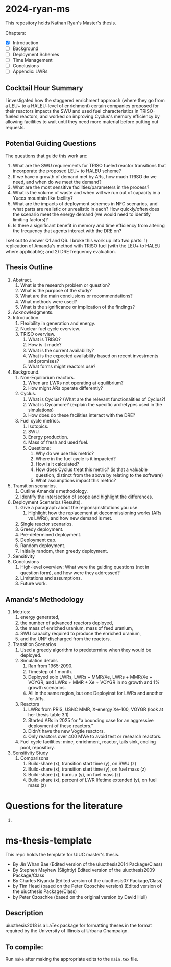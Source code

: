 # 2024-ryan-ms
This repository holds Nathan Ryan's Master's thesis.

Chapters:
- [x] Introduction
- [ ] Background
- [ ] Deployment Schemes
- [ ] Time Management
- [ ] Conclusions
- [ ] Appendix: LWRs

## Cocktail Hour Summary
I investigated how the staggered enrichment approach (where they go from a LEU+
to a HALEU-level of enrichment) certain companies proposed for their reactors
impacts the SWU and used fuel characteristics in TRISO-fueled
reactors, and worked on improving Cyclus's memory efficiency by allowing
facilities to wait until they need more material before putting out requests.

## Potential Guiding Questions
The questions that guide this work are:
1. What are the SWU requirements for TRISO fueled reactor transitions that incorporate the proposed LEU+ to HALEU scheme?
2. If we have x growth of demand met by ARs, how much TRISO do we need, and when do we meet the demand?
3. What are the most sensitive facilities/parameters in the process?
4. What is the volume of waste and when will we run out of capacity in a Yucca mountain like facility?
5. What are the impacts of deployment schemes in NFC scenarios, and what parts are realistic or unrealistic in each? How quickly/often does the scenario meet the energy demand (we would need to identify limiting factors)?
6. Is there a significant benefit in memory and time efficiency from altering the frequency that agents interact with the DRE on?

I set out to answer Q1 and Q6. I broke this work up into two parts: 1) replication of Amanda's method with
TRISO fuel (with the LEU+ to HALEU where applicable); and 2) DRE frequency
evaluation.

## Thesis Outline
1. Abstract.
   1. What is the research problem or question?
   2. What is the purpose of the study?
   3. What are the main conclusions or recommendations?
   4. What methods were used?
   5. What is the significance or implication of the findings?
2. Acknowledgments.
3. Introduction.
   1. Flexibility in generation and energy.
   2. Nuclear fuel cycle overview.
   3. TRISO overview.
      1. What is TRISO?
      2. How is it made?
      3. What is the current availability?
      4. What is the expected availability based on recent investments and promises?
      5. What forms might reactors use?
4. Background.
   1. Non-Equilibrium reactors.
      1. When are LWRs not operating at equilibrium?
      2. How might ARs operate differently?
   2. Cyclus.
      1. What is Cyclus? (What are the relevant functionalities of Cyclus?)
      2. What is Cycamore? (explain the specific archetypes used in the simulations)
      3. How does do these facilities interact with the DRE?
   3. Fuel cycle metrics.
      1. Isotopics.
      2. SWU.
      3. Energy production.
      4. Mass of fresh and used fuel.
      5. Questions:
         1. Why do we use this metric?
         2. Where in the fuel cycle is it impacted?
         3. How is it calculated?
         4. How does Cyclus treat this metric? (is that a valuable question, distinct from the above by relating to the software)
         5. What assumptions impact this metric?
5. Transition scenarios.
      1. Outline Amanda's methodology.
      2. Identify the intersection of scope and highlight the differences.
6. Deployment Scenarios (Results).
   1. Give a paragraph about the regions/institutions you use.
      1. Highlight how the replacement at decommissioning works (ARs vs LWRs), and how new demand is met.
   2. Single reactor scenarios.
   3. Greedy deployment.
   4. Pre-determined deployment.
   5. Deployment cap.
   6. Random deployment.
   7. Initially random, then greedy deployment.
7. Sensitivity
8. Conclusions
   1. High-level overview: What were the guiding questions (not in question form), and how were they addressed?
   2. Limitations and assumptions.
   3. Future work.

## Amanda's Methodology
1. Metrics:
   1. energy generated,
   2. the number of advanced reactors deployed,
   3. the mass of enriched uranium, mass of feed uranium,
   4. SWU capacity required to produce the enriched uranium,
   5. and the UNF discharged from the reactors.
2. Transition Scenarios
   1. Used a greedy algorithm to predetermine when they would be deployed.
   2. Simulation details
      1. Ran from 1965-2090.
      2. Timestep of 1 month.
      3. Deployed solo LWRs, LWRs + MMR/Xe, LWRs + MMR/Xe + VOYGR, and  LWRs + MMR + Xe + VOYGR in no growth and 1% growth scenarios.
      4. All in the same region, but one Deployinst for LWRs and another for ARs.
   3. Reactors
      1. LWRs from PRIS, USNC MMR, X-energy Xe-100, VOYGR (look at her thesis table 3.1)
      2. Started ARs in 2025 for "a bounding case for an aggressive deployment of these reactors."
      3. Didn't have the new Vogtle reactors.
      4. Only reactors over 400 MWe to avoid test or research reactors.
   4. Fuel cycle facilities: mine, enrichment, reactor, tails sink, cooling pool, repository.
3. Sensitivity Study
   1. Comparisons
      1. Build-share (x), transition start time (y), on SWU (z)
      2. Build-share (x), transition start time (y), on fuel mass (z)
      3. Build-share (x), burnup (y), on fuel mass (z)
      4. Build-share (x), percent of LWR lifetime extended (y), on fuel mass (z)

# Questions for the literature
1.

# ms-thesis-template
This repo holds the template for UIUC master's thesis.

- By Jin Whan Bae (Edited version of the uiucthesis2014 Package/Class)
- By Stephen Mayhew (Slightly) Edited version of the uiucthesis2009 Package/Class
- By Charles Kiyanda (Edited version of the uiucthesis07 Package/Class)
- by Tim Head (based on the Peter Czoschke version) (Edited version of the uiucthesis Package/Class)
- by Peter Czoschke (based on the original version by David Hull)

## Description
uiucthesis2018 is a LaTex package for formatting theses in the format required by the University of Illinois at Urbana Champaign.

## To compile:
Run `make` after making the appropriate edits to the `main.tex` file.